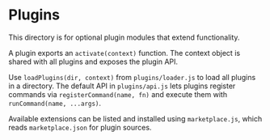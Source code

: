 # Plugins
This directory is for optional plugin modules that extend functionality.

A plugin exports an `activate(context)` function. The context object is shared
with all plugins and exposes the plugin API.

Use `loadPlugins(dir, context)` from `plugins/loader.js` to load all plugins in a
directory. The default API in `plugins/api.js` lets plugins register commands
via `registerCommand(name, fn)` and execute them with `runCommand(name, ...args)`.

Available extensions can be listed and installed using `marketplace.js`, which
reads `marketplace.json` for plugin sources.
